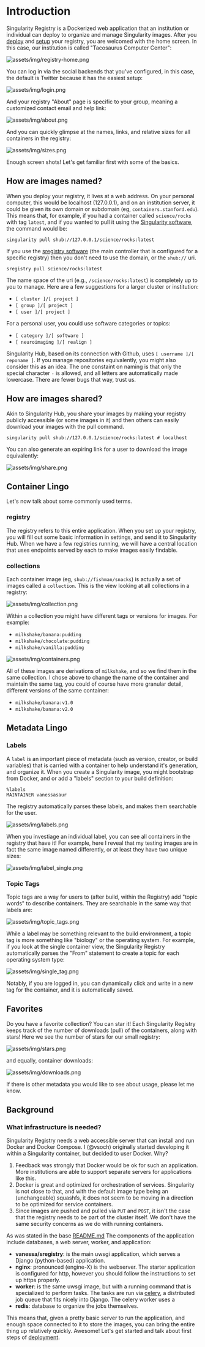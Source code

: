 # Introduction
Singularity Registry is a Dockerized web application that an institution or individual can deploy to organize and manage Singularity images. After you [deploy](deployment.md) and [setup](setup.md) your registry, you are welcomed with the home screen. In this case, our institution is called "Tacosaurus Computer Center":

![assets/img/registry-home.png](assets/img/registry-home.png)


You can log in via the social backends that you've configured, in this case, the default is Twitter because it has the easiest setup:

![assets/img/login.png](assets/img/login.png)


And your registry "About" page is specific to your group, meaning a customized contact email and help link:

![assets/img/about.png](assets/img/about.png)

And you can quickly glimpse at the names, links, and relative sizes for all containers in the registry:

![assets/img/sizes.png](assets/img/sizes.png)

Enough screen shots! Let's get familiar first with some of the basics.


## How are images named?
When you deploy your registry, it lives at a web address. On your personal computer, this would be localhost (127.0.0.1), and on an institution server, it could be given its own domain or subdomain (eg, `containers.stanford.edu`). This means that, for example, if you had a container called `science/rocks` with tag `latest`, and if you wanted to pull it using the [Singularity software](singularity-client.md), the command would be:

```
singularity pull shub://127.0.0.1/science/rocks:latest
```

If you use the [sregistry software](client.md) (the main controller that is configured for a specific registry) then you don't need to use the domain, or the `shub://` uri.

```
sregistry pull science/rocks:latest
```


The name space of the uri (e.g., `/science/rocks:latest`) is completely up to you to manage. Here are a few suggestions for a larger cluster or institution:

 - `[ cluster ]/[ project ]`
 - `[ group ]/[ project ]`
 - `[ user ]/[ project ]`

For a personal user, you could use software categories or topics:

 - `[ category ]/[ software ]`
 - `[ neuroimaging ]/[ realign ]`

Singularity Hub, based on its connection with Github, uses `[ username ]/[ reponame ]`. If you manage repositories equivalently, you might also consider this as an idea. The one constaint on naming is that only the special character `-` is allowed, and all letters are automatically made lowercase. There are fewer bugs that way, trust us.


## How are images shared?
Akin to Singularity Hub, you share your images by making your registry publicly accessible (or some images in it) and then others can easily download your images with the pull command.

```
singularity pull shub://127.0.0.1/science/rocks:latest # localhost
```

You can also generate an expiring link for a user to download the image equivalently:

![assets/img/share.png](assets/img/share.png)


## Container Lingo
Let's now talk about some commonly used terms.

### registry
The registry refers to this entire application. When you set up your registry, you will fill out some basic information in settings, and send it to Singularity Hub. When we have a few registries running, we will have a central location that uses endpoints served by each to make images easily findable.


### collections
Each container image (eg, `shub://fishman/snacks`) is actually a set of images called a `collection`. This is the view looking at all collections in a registry:

![assets/img/collection.png](assets/img/collection.png)

Within a collection you might have different tags or versions for images. For example:

 - `milkshake/banana:pudding`
 - `milkshake/chocolate:pudding`
 - `milkshake/vanilla:pudding`

![assets/img/containers.png](assets/img/containers.png)

All of these images are derivations of `milkshake`, and so we find them in the same collection. I chose above to change the name of the container and maintain the same tag, you could of course have more granular detail, different versions of the same container:

 - `milkshake/banana:v1.0`
 - `milkshake/banana:v2.0`


## Metadata Lingo

### Labels

A `label` is an important piece of metadata (such as version, creator, or build variables) that is carried with a container to help understand it's generation, and organize it. When you create a Singularity image, you might bootstrap from Docker, and or add a "labels" section to your build definition:

```
%labels
MAINTAINER vanessasaur
```

The registry automatically parses these labels, and makes them searchable for the user.

![assets/img/labels.png](assets/img/labels.png)

When you investiage an individual label, you can see all containers in the registry that have it! For example, here I reveal that my testing images are in fact the same image named differently, or at least they have two unique sizes:

![assets/img/label_single.png](assets/img/label_single.png)


### Topic Tags

Topic tags are a way for users to (after build, within the Registry) add "topic words" to describe containers. They are searchable in the same way that labels are:

![assets/img/topic_tags.png](assets/img/topic_tags.png)

While a label may be something relevant to the build environment, a topic tag is more something like "biology" or the operating system. For example, if you look at the single container view, the Singularity Registry automatically parses the "From" statement to create a topic for each operating system type:

![assets/img/single_tag.png](assets/img/single_tag.png)

Notably, if you are logged in, you can dynamically click and write in a new tag for the container, and it is automatically saved.


## Favorites
Do you have a favorite collection? You can star it! Each Singularity Registry keeps track of the number of downloads (pull) of the containers, along with stars! Here we see the number of stars for our small registry:

![assets/img/stars.png](assets/img/stars.png)


and equally, container downloads:

![assets/img/downloads.png](assets/img/downloads.png)

If there is other metadata you would like to see about usage, please let me know.

## Background

### What infrastructure is needed?
Singularity Registry needs a web accessible server that can install and run Docker and Docker Compose. I (@vsoch) originally started developing it within a Singularity container, but decided to user Docker. Why?

 1. Feedback was strongly that Docker would be ok for such an application. More institutions are able to support separate servers for applications like this.
 2. Docker is great and optimized for orchestration of services. Singularity is not close to that, and with the default image type being an (unchangeable) squashfs, it does not seem to be moving in a direction to be optimized for service containers.
 3. Since images are pushed and pulled via `PUT` and `POST`, it isn't the case that the registry needs to be part of the cluster itself. We don't have the same security concerns as we do with running containers.

As was stated in the base [README.md](./README.md) The components of the application include databases, a web server, worker, and application:

 - **vanessa/sregistry**: is the main uwsgi application, which serves a Django (python-based) application.
 - **nginx**: pronounced (engine-X) is the webserver. The starter application is configured for http, however you should follow the instructions to set up https properly.
 - **worker**: is the same uwsgi image, but with a running command that is specialized to perform tasks. The tasks are run via [celery](http://www.celeryproject.org/), a distributed job queue that fits nicely into Django. The celery worker uses a
 - **redis**: database to organize the jobs themselves.

This means that, given a pretty basic server to run the application, and enough space connected to it to store the images, you can bring the entire thing up relatively quickly. Awesome! Let's get started and talk about first steps of [deployment](deployment.md).
